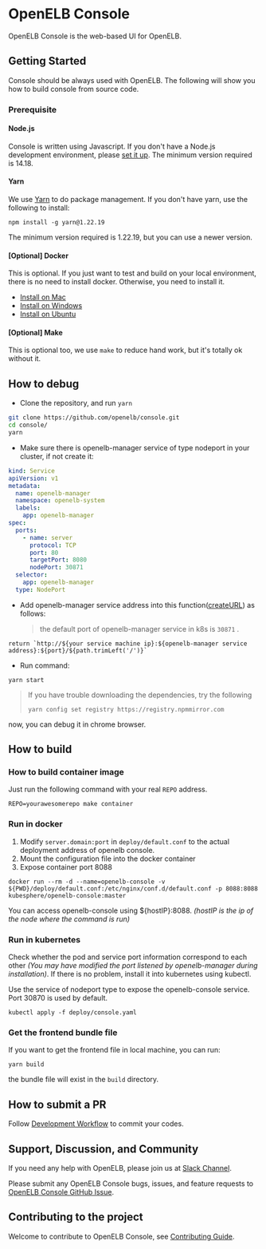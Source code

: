 # OpenELB Console

OpenELB Console is the web-based UI for OpenELB.

## Getting Started

Console should be always used with OpenELB. 
The following will show you how to build console from source code.

### Prerequisite

#### Node.js

Console is written using Javascript. If you don't have a Node.js development environment, please [set it up](https://nodejs.org/en/download/). The minimum version required is 14.18.

#### Yarn

We use [Yarn](https://yarnpkg.com/) to do package management. If you don't have yarn, use the following to install:

```
npm install -g yarn@1.22.19
```

The minimum version required is 1.22.19, but you can use a newer version.

#### [Optional] Docker

This is optional. If you just want to test and build on your local environment, there is no need to install docker. Otherwise, you need to install it.

- [Install on Mac](https://docs.docker.com/desktop/mac/install/)
- [Install on Windows](https://docs.docker.com/desktop/windows/install/)
- [Install on Ubuntu](https://docs.docker.com/engine/install/ubuntu/)

#### [Optional] Make

This is optional too, we use `make` to reduce hand work, but it's totally ok without it.

## How to debug 

* Clone the repository, and run `yarn`

```sh
git clone https://github.com/openelb/console.git
cd console/
yarn
```
* Make sure there is openelb-manager service of type nodeport in your cluster, if not create it:
```yaml
kind: Service
apiVersion: v1
metadata:
  name: openelb-manager
  namespace: openelb-system
  labels:
    app: openelb-manager
spec:
  ports:
    - name: server
      protocol: TCP
      port: 80
      targetPort: 8080
      nodePort: 30871
  selector:
    app: openelb-manager
  type: NodePort
```
* Add openelb-manager service address into this function([createURL](https://github.com/openelb/console/blob/ea00c35e70b492990379bfebc41b27174265a083/src/utils/request.js#L98)) as follows:

  > the default port  of openelb-manager service in k8s is `30871` .

```
return `http://${your service machine ip}:${openelb-manager service address}:${port}/${path.trimLeft('/')}`
```

* Run command:

```
yarn start
```

> If you have trouble downloading the dependencies, try the following
>
> `yarn config set registry https://registry.npmmirror.com`

now, you can debug it in chrome browser.

## How to build

### How to build container image

Just run the following command with your real `REPO` address.

```
REPO=yourawesomerepo make container
```

### Run in docker

1. Modify `server.domain:port` in `deploy/default.conf` to the actual deployment address of openelb console.
2. Mount the configuration file into the docker container
3. Expose container port 8088

```
docker run --rm -d --name=openelb-console -v ${PWD}/deploy/default.conf:/etc/nginx/conf.d/default.conf -p 8088:8088 kubesphere/openelb-console:master
```

You can access openelb-console using ${hostIP}:8088. *(hostIP is the ip of the node where the command is run)*

### Run in kubernetes

Check whether the pod and service port information correspond to each other *(You may have modified the port listened by openelb-manager during installation)*. If there is no problem, install it into kubernetes using kubectl.

Use the service of nodeport type to expose the openelb-console service. Port 30870 is used by default.

```
kubectl apply -f deploy/console.yaml
```

### Get the frontend bundle file

If you want to get the frontend file in local machine, you can run:

```
yarn build
```
the bundle file will exist in the `build` directory.

## How to submit a PR

Follow [Development Workflow](/docs/development-workflow.md) to commit your codes.

## Support, Discussion, and Community

If you need any help with OpenELB, please join us at [Slack Channel](https://join.slack.com/t/kubesphere/shared_invite/zt-1ilxbsp39-t4ES4xn5OI0eF5hvOoAhEw).

Please submit any OpenELB Console bugs, issues, and feature requests to [OpenELB Console GitHub Issue](https://github.com/openelb/console/issues).

## Contributing to the project

Welcome to contribute to OpenELB Console, see [Contributing Guide](CONTRIBUTING.md).
